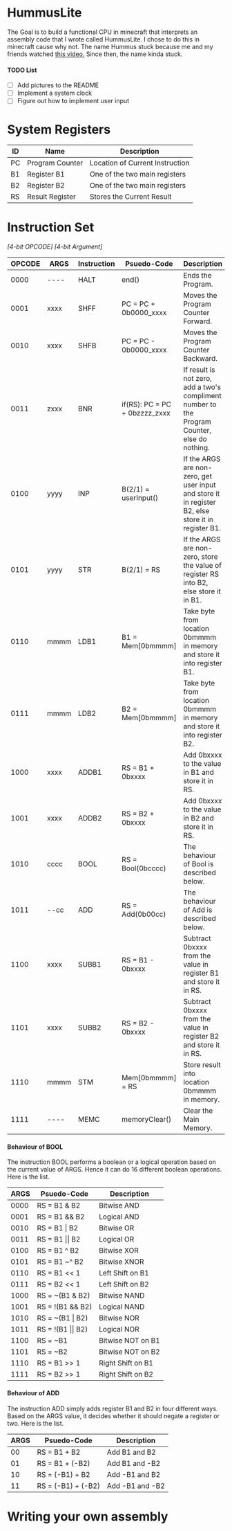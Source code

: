 # HummusLite

The Goal is to build a functional CPU in minecraft that interprets an assembly code that I wrote called HummusLite. I chose to do this in minecraft cause why not. The name Hummus stuck because me and my friends watched [this video.](https://www.youtube.com/watch?v=_QdPW8JrYzQ) Since then, the name kinda stuck.

#### TODO List
- [ ] Add pictures to the README
- [ ] Implement a system clock
- [ ] Figure out how to implement user input

# System Registers
ID | Name | Description
---|------|----------------
PC | Program Counter | Location of Current Instruction
B1 | Register B1 | One of the two main registers
B2 | Register B2 | One of the two main registers
RS | Result Register | Stores the Current Result

# Instruction Set

_[4-bit OPCODE] [4-bit Argument]_

OPCODE | ARGS | Instruction | Psuedo-Code | Description
-------|------|-------------|-------------|------------
0000 | ---- | HALT | end() | Ends the Program.
0001 | xxxx | SHFF | PC = PC + 0b0000_xxxx | Moves the Program Counter Forward.
0010 | xxxx | SHFB | PC = PC - 0b0000_xxxx | Moves the Program Counter Backward.
0011 | zxxx | BNR |  if(RS): PC = PC + 0bzzzz_zxxx | If result is not zero, add a two's compliment number to the Program Counter, else do nothing.
0100 | yyyy | INP | B(2/1) = userInput() | If the ARGS are non-zero, get user input and store it in register B2, else store it in register B1.
0101 | yyyy | STR | B(2/1) = RS | If the ARGS are non-zero, store the value of register RS into B2, else store it in B1.
0110 | mmmm | LDB1 | B1 = Mem[0bmmmm] | Take byte from location 0bmmmm in memory and store it into register B1.
0111 | mmmm | LDB2 | B2 = Mem[0bmmmm] | Take byte from location 0bmmmm in memory and store it into register B2.
1000 | xxxx | ADDB1 | RS = B1 + 0bxxxx | Add 0bxxxx to the value in B1 and store it in RS.
1001 | xxxx | ADDB2 | RS = B2 + 0bxxxx | Add 0bxxxx to the value in B2 and store it in RS.
1010 | cccc | BOOL | RS = Bool(0bcccc) | The behaviour of Bool is described below.
1011 | --cc | ADD | RS = Add(0b00cc) | The behaviour of Add is described below.
1100 | xxxx | SUBB1 | RS = B1 - 0bxxxx | Subtract 0bxxxx from the value in register B1 and store it in RS.
1101 | xxxx | SUBB2 | RS = B2 - 0bxxxx | Subtract 0bxxxx from the value in register B2 and store it in RS.
1110 | mmmm | STM | Mem[0bmmmm] = RS | Store result into location 0bmmmm in memory.
1111 | ---- | MEMC | memoryClear() | Clear the Main Memory.

#### Behaviour of BOOL
The instruction BOOL performs a boolean or a logical operation based on the current value of ARGS. Hence it can do 16 different boolean operations. Here is the list.

ARGS | Psuedo-Code | Description
----------|-------------|------------
0000 | RS = B1 & B2 | Bitwise AND
0001 | RS = B1 && B2 | Logical AND
0010 | RS = B1 \| B2 | Bitwise OR
0011 | RS = B1 \|\| B2 | Logical OR
0100 | RS = B1 ^ B2 | Bitwise XOR
0101 | RS = B1 ~^ B2 | Bitwise XNOR
0110 | RS = B1 << 1 | Left Shift on B1
0111 | RS = B2 << 1 | Left Shift on B2
1000 | RS = ~(B1 & B2) | Bitwise NAND
1001 | RS = !(B1 && B2) | Logical NAND
1010 | RS = ~(B1 \| B2) | Bitwise NOR
1011 | RS = !(B1 \|\| B2) | Logical NOR
1100 | RS = ~B1 | Bitwise NOT on B1
1101 | RS = ~B2 | Bitwise NOT on B2
1110 | RS = B1 >> 1 | Right Shift on B1
1111 | RS = B2 >> 1 | Right Shift on B2

#### Behaviour of ADD
The instruction ADD simply adds register B1 and B2 in four different ways. Based on the ARGS value, it decides whether it should negate a register or two. Here is the list.

ARGS | Psuedo-Code | Description
-----|-------------|------------
00 | RS = B1 + B2 | Add B1 and B2
01 | RS = B1 + (-B2) | Add B1 and -B2
10 | RS = (-B1) + B2 | Add -B1 and B2
11 | RS = (-B1) + (-B2) | Add -B1 and -B2

# Writing your own assembly 
